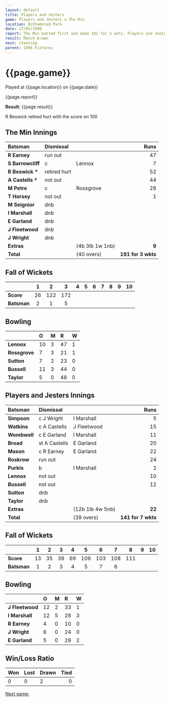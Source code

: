 ```yaml
---
layout: default
title: Players and Jesters
game: Players and Jesters v The Min
location: Rothamsted Park
date: 17/05/1998
report: The Min batted first and made 191 for 3 wkts. Players and Jesters replied with 141 for 7 wkts
result: Match Drawn
next: stowting
parent: 1998 Fixtures
---
```


# {{page.game}}

Played at {{page.location}} on {{page.date}}

{{page.report}}

**Result:** {{page.result}}

R Beswick retired hurt with the score on 100

## The Min Innings

| Batsman | Dismissal |  | Runs |
|:---|:---|---|---:|
| **R Earney** | run out |  | 47 |
| **S Barrowcliff** | c | Lennox | 7 |
| **R Beswick &#42;** | retired hurt |  | 52 |
| **A Castells &#8224;** | not out |  | 44 |
| **M Petre** | c | Rossgrove | 28 |
| **T Horsey** | not out |  | 1 |
| **M Seignior** | dnb |  |  |
| **I Marshall** | dnb |  |  |
| **E Garland** | dnb |  |  |
| **J Fleetwood** | dnb |  |  |
| **J Wright** | dnb |  |  |
| **Extras** | | (4b 3lb 1w 1nb) | **9** |
| **Total** | | (40 overs) | ****191 for 3 wkts**** |

## Fall of Wickets

| | 1 | 2 | 3 | 4 | 5 | 6 | 7 | 8 | 9 | 10 |
|---|:---:|:---:|:---:|:---:|:---:|:---:|:---:|:---:|:---:|:---:|
| **Score** | 26 | 122 | 172 |  |  |  |  |  |  |  |
| **Batsman** | 2 | 1 | 5 |  |  |  |  |  |  |  |

## Bowling

| | O | M | R | W |
|---|:---|:---|:---|:---|
| **Lennox** | 10 | 3 | 47 | 1 |
| **Rossgrove** | 7 | 3 | 21 | 1 |
| **Sutton** | 7 | 2 | 23 | 0 |
| **Bussell** | 11 | 3 | 44 | 0 |
| **Taylor** | 5 | 0 | 48 | 0 |

## Players and Jesters Innings

| Batsman | Dismissal |  | Runs |
|:---|:---|---|---:|
| **Simpson** | c J Wright | I Marshall | 5 |
| **Watkins** | c A Castells | J Fleetwood | 15 |
| **Wombwell** | c E Garland | I Marshall | 11 |
| **Broad** | st A Castells | E Garland | 20 |
| **Mason** | c R Earney | E Garland | 22 |
| **Roskrow** | run out |  | 24 |
| **Purkis** | b | I Marshall | 2 |
| **Lennox** | not out |  | 10 |
| **Bussell** | not out |  | 12 |
| **Sutton** | dnb |  |  |
| **Taylor** | dnb |  |  |
| **Extras** | | (12b 1lb 4w 5nb) | **22** |
| **Total** | | (39 overs) | ****141 for 7 wkts**** |

## Fall of Wickets

| | 1 | 2 | 3 | 4 | 5 | 6 | 7 | 8 | 9 | 10 |
|---|:---:|:---:|:---:|:---:|:---:|:---:|:---:|:---:|:---:|:---:|
| **Score** | 13 | 35 | 39 | 69 | 106 | 103 | 108 | 111 |  |  |
| **Batsman** | 1 | 2 | 3 | 4 | 5 | 7 | 6 |  |  |  |

## Bowling

| | O | M | R | W |
|---|:---|:---|:---|:---|
| **J Fleetwood** | 12 | 2 | 33 | 1 |
| **I Marshall** | 12 | 5 | 28 | 3 |
| **R Earney** | 4 | 0 | 10 | 0 |
| **J Wright** | 6 | 0 | 24 | 0 |
| **E Garland** | 5 | 0 | 29 | 2 |

## Win/Loss Ratio

| Won | Lost | Drawn | Tied |
|:---|:---|:---|---:|
| 0 | 0 | 2 | 0 |

[Next game:]({{page.next}})